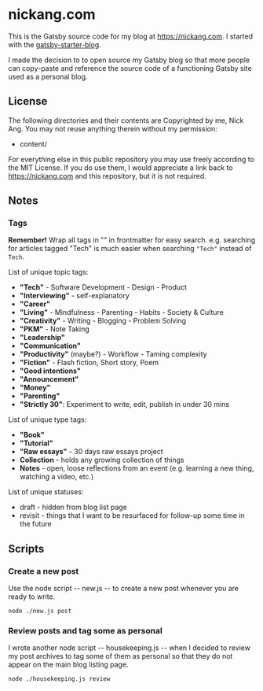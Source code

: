 # nickang.com

This is the Gatsby source code for my blog at <https://nickang.com>. I started with the [gatsby-starter-blog](https://github.com/gatsbyjs/gatsby-starter-blog).

I made the decision to to open source my Gatsby blog so that more people can copy-paste and reference the source code of a functioning Gatsby site used as a personal blog.

## License

The following directories and their contents are Copyrighted by me, Nick Ang. You may not reuse anything therein without my permission:

- content/

For everything else in this public repository you may use freely according to the MIT License. If you do use them, I would appreciate a link back to <https://nickang.com> and this repository, but it is not required.

## Notes

### Tags

**Remember!** Wrap all tags in "" in frontmatter for easy search. e.g. searching for articles tagged "Tech" is much easier when searching `"Tech"` instead of `Tech`.

List of unique topic tags:

- **"Tech"** - Software Development - Design - Product
- **"Interviewing"** - self-explanatory
- **"Career"**
- **"Living"** - Mindfulness - Parenting - Habits - Society & Culture
- **"Creativity"** - Writing - Blogging - Problem Solving
- **"PKM"** - Note Taking
- **"Leadership"**
- **"Communication"**
- **"Productivity"** (maybe?) - Workflow - Taming complexity
- **"Fiction"** - Flash fiction, Short story, Poem
- **"Good intentions"**
- **"Announcement"**
- **"Money"**
- **"Parenting"**
- **"Strictly 30"**: Experiment to write, edit, publish in under 30 mins

List of unique type tags:

- **"Book"**
- **"Tutorial"**
- **"Raw essays"** - 30 days raw essays project
- **Collection** - holds any growing collection of things
- **Notes** - open, loose reflections from an event (e.g. learning a new thing, watching a video, etc.)

List of unique statuses:

- draft - hidden from blog list page
- revisit - things that I want to be resurfaced for follow-up some time in the future

## Scripts

### Create a new post

Use the node script -- new.js -- to create a new post whenever you are ready to write.

```shell
node ./new.js post
```

### Review posts and tag some as personal

I wrote another node script -- housekeeping.js -- when I decided to review my post archives to tag some of them as personal so that they do not appear on the main blog listing page.

```shell
node ./housekeeping.js review
```
